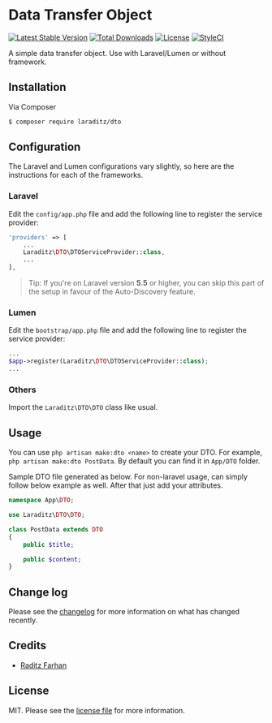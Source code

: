 # Data Transfer Object

[![Latest Stable Version](https://poser.pugx.org/laraditz/dto/v/stable?format=flat-square)](https://packagist.org/packages/laraditz/dto)
[![Total Downloads](https://img.shields.io/packagist/dt/laraditz/dto?style=flat-square)](https://packagist.org/packages/laraditz/dto)
[![License](https://poser.pugx.org/laraditz/dto/license?format=flat-square)](https://packagist.org/packages/laraditz/dto)
[![StyleCI](https://github.styleci.io/repos/7548986/shield?style=square)](https://github.com/laraditz/dto)

A simple data transfer object. Use with Laravel/Lumen or without framework.

## Installation

Via Composer

``` bash
$ composer require laraditz/dto
```

## Configuration

The Laravel and Lumen configurations vary slightly, so here are the instructions for each of the frameworks.

### Laravel

Edit the `config/app.php` file and add the following line to register the service provider:

```php
'providers' => [
    ...
    Laraditz\DTO\DTOServiceProvider::class,
    ...
],
```

> Tip: If you're on Laravel version **5.5** or higher, you can skip this part of the setup in favour of the Auto-Discovery feature.

### Lumen

Edit the `bootstrap/app.php` file and add the following line to register the service provider:

```php
...
$app->register(Laraditz\DTO\DTOServiceProvider::class);
...
```

### Others

Import the `Laraditz\DTO\DTO` class like usual.

## Usage

You can use `php artisan make:dto <name>` to create your DTO. For example, `php artisan make:dto PostData`. By default you can find it in `App/DTO` folder. 

Sample DTO file generated as below. For non-laravel usage, can simply follow below example as well. After that just add your attributes.

```php
namespace App\DTO;

use Laraditz\DTO\DTO;

class PostData extends DTO
{
    public $title;

    public $content;
}
```
## Change log

Please see the [changelog](CHANGELOG.md) for more information on what has changed recently.

## Credits

- [Raditz Farhan](https://github.com/raditzfarhan)

## License

MIT. Please see the [license file](LICENSE) for more information.

